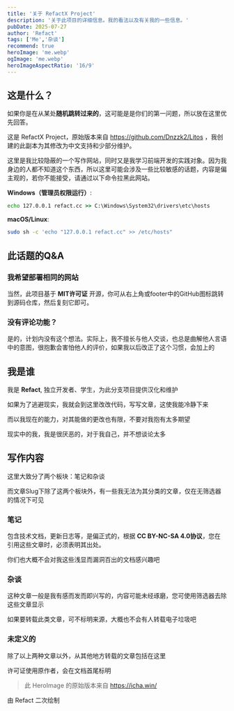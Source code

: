 ```yaml
---
title: '关于 RefactX Project'
description: '关于此项目的详细信息。我的看法以及有关我的一些信息。'
pubDate: 2025-07-27
author: 'Refact'
tags: ['Me','杂谈']
recommend: true
heroImage: 'me.webp'
ogImage: 'me.webp'
heroImageAspectRatio: '16/9'
---
```


## 这是什么？

如果你是在从某处**随机跳转过来的**，这可能是是你们的第一问题，所以放在这里优先回答。

这是 RefactX Project，原始版本来自 https://github.com/Dnzzk2/Litos ，我创建的此副本为其修改为中文支持和少部分维护。

这里是我比较隐蔽的一个写作网站，同时又是我学习前端开发的实践对象。因为我身边的人都不知道这个东西，所以这里可能会涉及一些比较敏感的话题，内容是偏主观的，若你不能接受，请通过以下命令拉黑此网站。

**Windows（管理员权限运行）**:
```cmd
echo 127.0.0.1 refact.cc >> C:\Windows\System32\drivers\etc\hosts
```

**macOS/Linux**:
```bash
sudo sh -c 'echo "127.0.0.1 refact.cc" >> /etc/hosts"
```

## 此话题的Q&A

### 我希望部署相同的网站
当然，此项目基于 **MIT许可证** 开源，你可从右上角或footer中的GitHub图标跳转到源码仓库，然后复刻它即可。

### 没有评论功能？
是的，计划内没有这个想法。实际上，我不擅长与他人交谈，也总是曲解他人言语中的意图，很抱歉会害怕他人的评价，如果我以后改正了这个习惯，会加上的

## 我是谁
我是 **Refact**, 独立开发者、学生，为此分支项目提供汉化和维护

如果为了逃避现实，我就会到这里改改代码，写写文章，这使我能冷静下来

而以我现在的能力，对其能做的更改也有限，不要对我抱有太多期望

现实中的我，我是很厌恶的，对于我自己，并不想谈论太多

## 写作内容
这里大致分了两个板块：笔记和杂谈

而文章Slug下除了这两个板块外，有一些我无法为其分类的文章，仅在无筛选器的情况下可见

### 笔记
包含技术文档，更新日志等，是偏正式的，根据 **CC BY-NC-SA 4.0协议**，您在引用这些文章时，必须表明其出处。

你们也大概不会对我这些浅显而漏洞百出的文档感兴趣吧

### 杂谈
这种文章一般是我有感而发而即兴写的，内容可能未经琢磨，您可使用筛选器去除这些文章显示

如果要转载此类文章，可不标明来源，大概也不会有人转载电子垃圾吧

### 未定义的
除了以上两种文章以外，从其他地方转载的文章包括在这里

许可证使用原作者，会在文档首尾标明

> 此 HeroImage 的原始版本来自 https://icha.win/

由 Refact 二次绘制
